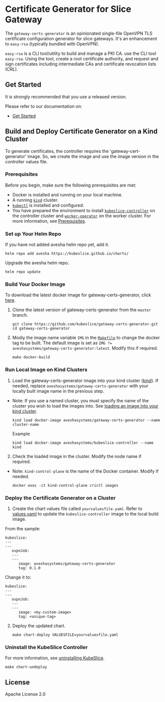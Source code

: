 # Certificate Generator for Slice Gateway

The `gateway-certs-generator` is an opinionated single-file OpenVPN TLS certificate configuration generator for slice gateways. It's an enhancement to `easy-rsa` (typically bundled with OpenVPN).

`easy-rsa` is a CLI tool/utility to build and manage a PKI CA. use the CLI tool `easy-rsa`. Using the tool, create a root certificate authority, and request and sign certificates including intermediate CAs and certificate revocation lists (CRL).

## Get Started
It is strongly recommended that you use a released version. 

Please refer to our documentation on:
- [Get Started](https://kubeslice.io/documentation/open-source/1.1.0/category/get-started)

## Build and Deploy Certificate Generator on a Kind Cluster

To generate certificates, the controller requires the 'gateway-cert-generator' image. So, we create the image and use the image version in the controller values file.

### Prerequisites
Before you begin, make sure the following prerequisites are met:
* Docker is installed and running on your local machine.
* A running [`kind`](https://kind.sigs.k8s.io/) cluster.
* [`kubectl`](https://kubernetes.io/docs/tasks/tools/) is installed and configured.
* You have prepared the environment to install [`kubeslice-controller`](https://github.com/kubeslice/kubeslice-controller) on the controller cluster and [`worker-operator`](https://github.com/kubeslice/worker-operator) on the worker cluster. For more information, see [Prerequisites](https://kubeslice.io/documentation/open-source/0.6.0/getting-started-with-cloud-clusters/prerequisites/).

### Set up Your Helm Repo
If you have not added avesha helm repo yet, add it.

```console
helm repo add avesha https://kubeslice.github.io/charts/
```

Upgrade the avesha helm repo.

```console
helm repo update
```

### Build Your Docker Image

To download the latest docker image for gateway-certs-generator, click [here](https://hub.docker.com/r/aveshasystems/gateway-certs-generator).

1. Clone the latest version of gateway-certs-generator from  the `master` branch.

   ```console
   git clone https://github.com/kubeslice/gateway-certs-generator.git
   cd gateway-certs-generator
   ```

2. Modiy the image name variable `IMG` in the [`Makefile`](Makefile) to change the docker tag to be built.
   The default image is set as `IMG ?= aveshasystems/gateway-certs-generator:latest`. Modify this if required.

   ```console
   make docker-build
   ```
### Run Local Image on Kind Clusters

1. Load the gateway-certs-generator image into your kind cluster ([kind](https://kind.sigs.k8s.io/docs/user/quick-start/#loading-an-image-into-your-cluster)).
   If needed, replace `aveshasystems/gateway-certs-generator` with your locally built image name in the previous step.
   
* Note: If you use a named cluster, you must specify the name of the cluster you wish to load the images into. See [loading an image into your kind cluster](https://kind.sigs.k8s.io/docs/user/quick-start/#loading-an-image-into-your-cluster).
  
   ```console
   kind load docker-image aveshasystems/gateway-certs-generator --name cluster-name
   ```
   Example
   ```console
   kind load docker-image aveshasystems/kubeslice-controller --name kind
   ```

2. Check the loaded image in the cluster. Modify the node name if required.

* Note: `kind-control-plane` is the name of the Docker container. Modify if needed. 
  
  ```console
  docker exec -it kind-control-plane crictl images
  ```

### Deploy the Certificate Generator on a Cluster
1. Create the chart values file called `yourvaluesfile.yaml`. Refer to [values.yaml](https://github.com/kubeslice/charts/blob/master/charts/kubeslice-controller/values.yaml) to update the `kubeslice-controller` image to the local build image.

From the sample:

   ```
   kubeslice:
   ---
   ---
      ovpnJob:
      ---
      ---
         image: aveshasystems/gateway-certs-generator
         tag: 0.1.0
   ```

Change it to:

   ```
   kubeslice:
   ---
   ---
      ovpnJob:
      ---
      ---
         image: <my-custom-image> 
         tag: <unique-tag>
   ```

2. Deploy the updated chart.

   ```console
   make chart-deploy VALUESFILE=yourvaluesfile.yaml
   ```

### Uninstall the KubeSlice Controller
For more information, see [uninstalling KubeSlice](https://kubeslice.io/documentation/open-source/1.1.0/uninstall-kubeslice/).

```console
make chart-undeploy
 ```
 

## License

Apache License 2.0
